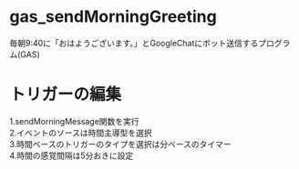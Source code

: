 # gas_sendMorningGreeting
毎朝9:40に「おはようございます。」とGoogleChatにボット送信するプログラム(GAS)

# トリガーの編集
1.sendMorningMessage関数を実行  
2.イベントのソースは時間主導型を選択  
3.時間ベースのトリガーのタイプを選択は分ベースのタイマー  
4.時間の感覚間隔は5分おきに設定
